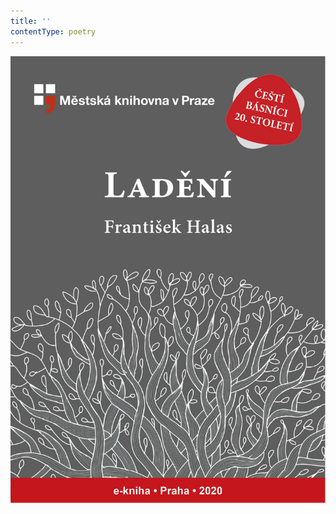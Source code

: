 ```yaml
---
title: ''
contentType: poetry
---
```


<section>

![obalka_ladeni.jpg](./resources/obalka_ladeni_fmt.jpeg)

</section>
